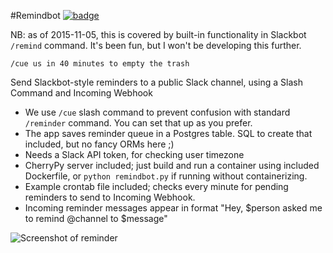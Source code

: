 #Remindbot
[![badge](https://circleci.com/gh/OAODEV/remindbot.svg?style=shield&circle-token=:circle-token)](https://circleci.com/gh/OAODEV/remindbot)

NB: as of 2015-11-05, this is covered by built-in functionality in Slackbot `/remind` command. It's been fun, but I won't be developing this further.

`/cue us in 40 minutes to empty the trash`

Send Slackbot-style reminders to a public Slack channel, using a Slash Command and Incoming Webhook

- We use `/cue` slash command to prevent confusion with standard `/reminder` command. You can set that up as you prefer.
- The app saves reminder queue in a Postgres table. SQL to create that included, but no fancy ORMs here ;)
- Needs a Slack API token, for checking user timezone
- CherryPy server included; just build and run a container using included Dockerfile, or `python remindbot.py` if running without containerizing.
- Example crontab file included; checks every minute for pending reminders to send to Incoming Webhook.
- Incoming reminder messages appear in format "Hey, $person asked me to remind @channel to $message"


![Screenshot of reminder](https://s3-us-west-2.amazonaws.com/shots-tym/hold/Screen+Shot+2015-07-25+at+09.19.11.png)
